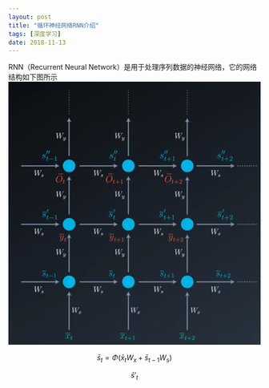 ```yaml
---
layout: post
title: "循环神经网络RNN介绍"
tags: [深度学习]
date: 2018-11-13
---
```

RNN（Recurrent Neural Network）是用于处理序列数据的神经网络，它的网络结构如下图所示
<img src="/img/rnn.PNG">

$$\bar{s}_t=\Phi(\bar{x}_tW_x+\bar{s}_{t-1}W_s)$$

$$\bar{s}'_t$$
